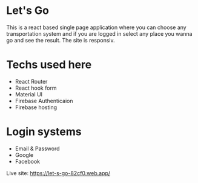 # Let's Go

This is a react based single page application where you can choose any transportation system and if you are logged in select
any place you wanna go and see the result.
The site is responsiv.

# Techs used here

- React Router
- React hook form
- Material UI
- Firebase Authenticaion
- Firebase hosting

# Login systems

- Email & Password
- Google
- Facebook

Live site: https://let-s-go-82cf0.web.app/
